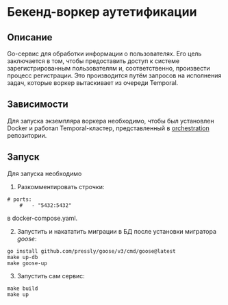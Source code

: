 # Бекенд-воркер аутетификации

## Описание

Go-сервис для обработки информации о пользователях. Его цель заключается в том, чтобы предоставить доступ к системе зарегистрированным пользователям и, соответственно, произвести процесс регистрации. Это производится путём запросов на исполнения задач, которые воркер вытаскивает из очереди Temporal.

## Зависимости

Для запуска экземпляра воркера необходимо, чтобы был установлен Docker и работал Temporal-кластер, представленный в [orchestration](https://github.com/go-microfrontend/orchestration) репозитории.

## Запуск

Для запуска необходимо 
1. Разкомментировать строчки:
```
# ports:
    #   - "5432:5432"
```
в docker-compose.yaml.

2. Запустить и накататить миграции в БД после установки мигратора *goose*:
```
go install github.com/pressly/goose/v3/cmd/goose@latest
make up-db
make goose-up
```

3. Запустить сам сервис:
```
make build
make up
```
